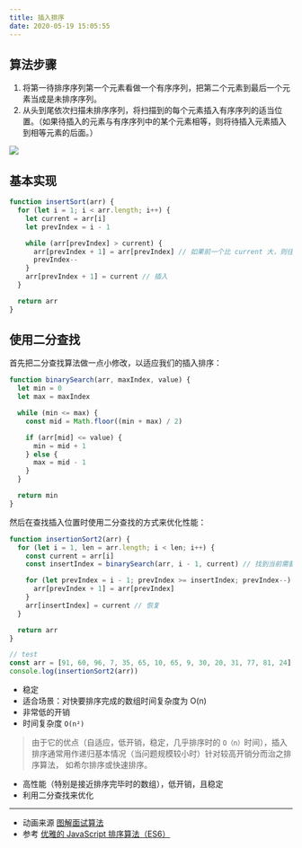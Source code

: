 ```yaml
---
title: 插入排序
date: 2020-05-19 15:05:55
---
```


## 算法步骤

1. 将第一待排序序列第一个元素看做一个有序序列，把第二个元素到最后一个元素当成是未排序序列。
2. 从头到尾依次扫描未排序序列，将扫描到的每个元素插入有序序列的适当位置。（如果待插入的元素与有序序列中的某个元素相等，则将待插入元素插入到相等元素的后面。）

![](https://gitee.com/alvin0216/cdn/raw/master/img/algorithm/sort/insertSort.png)

## 基本实现

```js
function insertSort(arr) {
  for (let i = 1; i < arr.length; i++) {
    let current = arr[i]
    let prevIndex = i - 1

    while (arr[prevIndex] > current) {
      arr[prevIndex + 1] = arr[prevIndex] // 如果前一个比 current 大，则往后移动一位，prevIndex-- 继续循环
      prevIndex--
    }
    arr[prevIndex + 1] = current // 插入
  }

  return arr
}
```

## 使用二分查找

首先把二分查找算法做一点小修改，以适应我们的插入排序：

```js
function binarySearch(arr, maxIndex, value) {
  let min = 0
  let max = maxIndex

  while (min <= max) {
    const mid = Math.floor((min + max) / 2)

    if (arr[mid] <= value) {
      min = mid + 1
    } else {
      max = mid - 1
    }
  }

  return min
}
```

然后在查找插入位置时使用二分查找的方式来优化性能：

```js
function insertionSort2(arr) {
  for (let i = 1, len = arr.length; i < len; i++) {
    const current = arr[i]
    const insertIndex = binarySearch(arr, i - 1, current) // 找到当前需要插入的 index

    for (let prevIndex = i - 1; prevIndex >= insertIndex; prevIndex--) {
      arr[prevIndex + 1] = arr[prevIndex]
    }
    arr[insertIndex] = current // 恢复
  }

  return arr
}

// test
const arr = [91, 60, 96, 7, 35, 65, 10, 65, 9, 30, 20, 31, 77, 81, 24]
console.log(insertionSort2(arr))
```

- 稳定
- 适合场景：对快要排序完成的数组时间复杂度为 O(n)
- 非常低的开销
- 时间复杂度 `O(n²)`

> 由于它的优点（自适应，低开销，稳定，几乎排序时的 `O（n）`时间），插入排序通常用作递归基本情况（当问题规模较小时）针对较高开销分而治之排序算法， 如希尔排序或快速排序。

- 高性能（特别是接近排序完毕时的数组），低开销，且稳定
- 利用二分查找来优化

---

- 动画来源 [图解面试算法](https://github.com/MisterBooo/LeetCodeAnimation)
- 参考 [优雅的 JavaScript 排序算法（ES6）](https://juejin.im/post/5ab62ec36fb9a028cf326c49)
